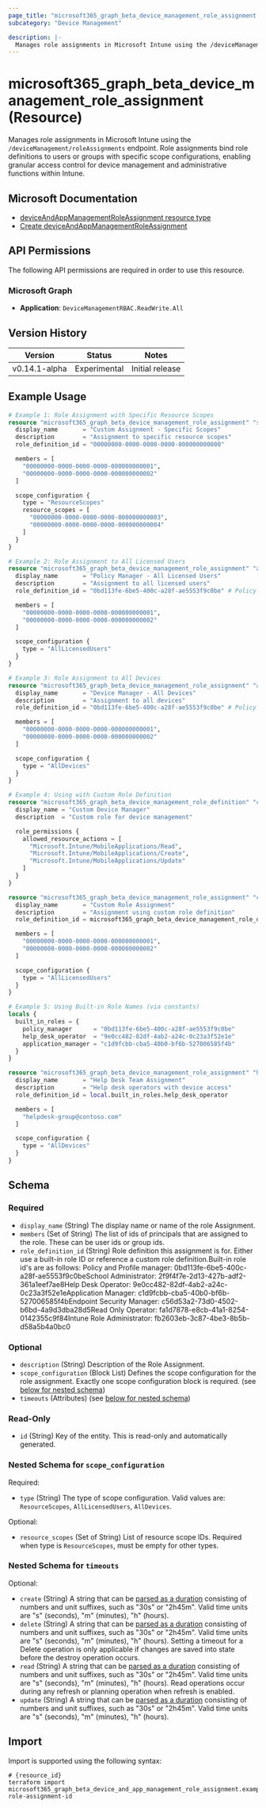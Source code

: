 ```yaml
---
page_title: "microsoft365_graph_beta_device_management_role_assignment Resource - terraform-provider-microsoft365"
subcategory: "Device Management"

description: |-
  Manages role assignments in Microsoft Intune using the /deviceManagement/roleAssignments endpoint. Role assignments bind role definitions to users or groups with specific scope configurations, enabling granular access control for device management and administrative functions within Intune.
---
```


# microsoft365_graph_beta_device_management_role_assignment (Resource)

Manages role assignments in Microsoft Intune using the `/deviceManagement/roleAssignments` endpoint. Role assignments bind role definitions to users or groups with specific scope configurations, enabling granular access control for device management and administrative functions within Intune.

## Microsoft Documentation

- [deviceAndAppManagementRoleAssignment resource type](https://learn.microsoft.com/en-us/graph/api/resources/intune-rbac-deviceandappmanagementroleassignment?view=graph-rest-beta)
- [Create deviceAndAppManagementRoleAssignment](https://learn.microsoft.com/en-us/graph/api/intune-rbac-deviceandappmanagementroleassignment-create?view=graph-rest-beta)

## API Permissions

The following API permissions are required in order to use this resource.

### Microsoft Graph

- **Application**: `DeviceManagementRBAC.ReadWrite.All`

## Version History

| Version | Status | Notes |
|---------|--------|-------|
| v0.14.1-alpha | Experimental | Initial release |

## Example Usage

```terraform
# Example 1: Role Assignment with Specific Resource Scopes
resource "microsoft365_graph_beta_device_management_role_assignment" "specific_scopes" {
  display_name       = "Custom Assignment - Specific Scopes"
  description        = "Assignment to specific resource scopes"
  role_definition_id = "00000000-0000-0000-0000-000000000000"

  members = [
    "00000000-0000-0000-0000-000000000001",
    "00000000-0000-0000-0000-000000000002"
  ]

  scope_configuration {
    type = "ResourceScopes"
    resource_scopes = [
      "00000000-0000-0000-0000-000000000003",
      "00000000-0000-0000-0000-000000000004"
    ]
  }
}

# Example 2: Role Assignment to All Licensed Users
resource "microsoft365_graph_beta_device_management_role_assignment" "all_licensed_users" {
  display_name       = "Policy Manager - All Licensed Users"
  description        = "Assignment to all licensed users"
  role_definition_id = "0bd113fe-6be5-400c-a28f-ae5553f9c0be" # Policy and Profile manager

  members = [
    "00000000-0000-0000-0000-000000000001",
    "00000000-0000-0000-0000-000000000002"
  ]

  scope_configuration {
    type = "AllLicensedUsers"
  }
}

# Example 3: Role Assignment to All Devices
resource "microsoft365_graph_beta_device_management_role_assignment" "all_devices" {
  display_name       = "Device Manager - All Devices"
  description        = "Assignment to all devices"
  role_definition_id = "0bd113fe-6be5-400c-a28f-ae5553f9c0be" # Policy and Profile manager

  members = [
    "00000000-0000-0000-0000-000000000001",
    "00000000-0000-0000-0000-000000000002"
  ]

  scope_configuration {
    type = "AllDevices"
  }
}

# Example 4: Using with Custom Role Definition
resource "microsoft365_graph_beta_device_management_role_definition" "custom_role" {
  display_name = "Custom Device Manager"
  description  = "Custom role for device management"

  role_permissions {
    allowed_resource_actions = [
      "Microsoft.Intune/MobileApplications/Read",
      "Microsoft.Intune/MobileApplications/Create",
      "Microsoft.Intune/MobileApplications/Update"
    ]
  }
}

resource "microsoft365_graph_beta_device_management_role_assignment" "custom_role_assignment" {
  display_name       = "Custom Role Assignment"
  description        = "Assignment using custom role definition"
  role_definition_id = microsoft365_graph_beta_device_management_role_definition.custom_role.id

  members = [
    "00000000-0000-0000-0000-000000000001",
    "00000000-0000-0000-0000-000000000002"
  ]

  scope_configuration {
    type = "AllLicensedUsers"
  }
}

# Example 5: Using Built-in Role Names (via constants)
locals {
  built_in_roles = {
    policy_manager      = "0bd113fe-6be5-400c-a28f-ae5553f9c0be"
    help_desk_operator  = "9e0cc482-82df-4ab2-a24c-0c23a3f52e1e"
    application_manager = "c1d9fcbb-cba5-40b0-bf6b-527006585f4b"
  }
}

resource "microsoft365_graph_beta_device_management_role_assignment" "help_desk_assignment" {
  display_name       = "Help Desk Team Assignment"
  description        = "Help desk operators with device access"
  role_definition_id = local.built_in_roles.help_desk_operator

  members = [
    "helpdesk-group@contoso.com"
  ]

  scope_configuration {
    type = "AllDevices"
  }
}
```

<!-- schema generated by tfplugindocs -->
## Schema

### Required

- `display_name` (String) The display name or name of the role Assignment.
- `members` (Set of String) The list of ids of principals that are assigned to the role. These can be user ids or group ids.
- `role_definition_id` (String) Role definition this assignment is for. Either use a built-in role ID or reference a custom role definition.Built-in role id's are as follows: Policy and Profile manager: 0bd113fe-6be5-400c-a28f-ae5553f9c0beSchool Administrator: 2f9f4f7e-2d13-427b-adf2-361a1eef7ae8Help Desk Operator: 9e0cc482-82df-4ab2-a24c-0c23a3f52e1eApplication Manager: c1d9fcbb-cba5-40b0-bf6b-527006585f4bEndpoint Security Manager: c56d53a2-73d0-4502-b6bd-4a9d3dba28d5Read Only Operator: fa1d7878-e8cb-41a1-8254-0142355c9f84Intune Role Administrator: fb2603eb-3c87-4be3-8b5b-d58a5b4a0bc0

### Optional

- `description` (String) Description of the Role Assignment.
- `scope_configuration` (Block List) Defines the scope configuration for the role assignment. Exactly one scope configuration block is required. (see [below for nested schema](#nestedblock--scope_configuration))
- `timeouts` (Attributes) (see [below for nested schema](#nestedatt--timeouts))

### Read-Only

- `id` (String) Key of the entity. This is read-only and automatically generated.

<a id="nestedblock--scope_configuration"></a>
### Nested Schema for `scope_configuration`

Required:

- `type` (String) The type of scope configuration. Valid values are: `ResourceScopes`, `AllLicensedUsers`, `AllDevices`.

Optional:

- `resource_scopes` (Set of String) List of resource scope IDs. Required when type is `ResourceScopes`, must be empty for other types.


<a id="nestedatt--timeouts"></a>
### Nested Schema for `timeouts`

Optional:

- `create` (String) A string that can be [parsed as a duration](https://pkg.go.dev/time#ParseDuration) consisting of numbers and unit suffixes, such as "30s" or "2h45m". Valid time units are "s" (seconds), "m" (minutes), "h" (hours).
- `delete` (String) A string that can be [parsed as a duration](https://pkg.go.dev/time#ParseDuration) consisting of numbers and unit suffixes, such as "30s" or "2h45m". Valid time units are "s" (seconds), "m" (minutes), "h" (hours). Setting a timeout for a Delete operation is only applicable if changes are saved into state before the destroy operation occurs.
- `read` (String) A string that can be [parsed as a duration](https://pkg.go.dev/time#ParseDuration) consisting of numbers and unit suffixes, such as "30s" or "2h45m". Valid time units are "s" (seconds), "m" (minutes), "h" (hours). Read operations occur during any refresh or planning operation when refresh is enabled.
- `update` (String) A string that can be [parsed as a duration](https://pkg.go.dev/time#ParseDuration) consisting of numbers and unit suffixes, such as "30s" or "2h45m". Valid time units are "s" (seconds), "m" (minutes), "h" (hours).

## Import

Import is supported using the following syntax:

```shell
# {resource_id}
terraform import microsoft365_graph_beta_device_and_app_management_role_assignment.example role-assignment-id
```

